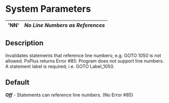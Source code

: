 # System Parameters

**'NN'** |  **_No Line Numbers as References_**  
---|---  
  
##  Description

Invalidates statements that reference line numbers; e.g. GOTO 1050 is not allowed. PxPlus returns Error #85: Program does not support line numbers. A statement label is required; i.e. GOTO Label_1050.

##  Default

**_Off_** \- Statements can reference line numbers. (No Error #85)
